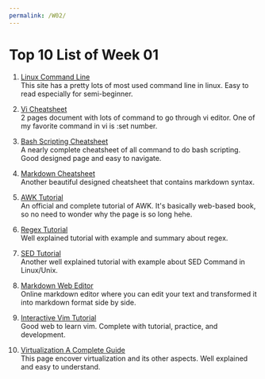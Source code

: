 ```yaml
---
permalink: /W02/
---
```


# Top 10 List of Week 01

1. [Linux Command Line](https://cheatography.com/davechild/cheat-sheets/linux-command-line/)<br>
This site has a pretty lots of most used command line in linux. Easy to read especially for semi-beginner.

2. [Vi Cheatsheet](http://www.atmos.albany.edu/daes/atmclasses/atm350/vi_cheat_sheet.pdf)<br>
2 pages document with lots of command to go through vi editor. One of my favorite command in vi is :set number.

3. [Bash Scripting Cheatsheet](https://devhints.io/bash)<br>
A nearly complete cheatsheet of all command to do bash scripting. Good designed page and easy to navigate.

4. [Markdown Cheatsheet](https://guides.github.com/pdfs/markdown-cheatsheet-online.pdf)<br>
Another beautiful designed cheatsheet that contains markdown syntax.

5. [AWK Tutorial](https://www.gnu.org/software/gawk/manual/gawk.html)<br>
An official and complete tutorial of AWK. It's basically web-based book, so no need to wonder why the page is so long hehe.

6. [Regex Tutorial](https://medium.com/factory-mind/regex-tutorial-a-simple-cheatsheet-by-examples-649dc1c3f285)<br>
Well explained tutorial with example and summary about regex. 

7. [SED Tutorial](https://www.geeksforgeeks.org/sed-command-in-linux-unix-with-examples/)<br>
Another well explained tutorial with example about SED Command in Linux/Unix.

8. [Markdown Web Editor](https://stackedit.io/app#)<br>
Online markdown editor where you can edit your text and transformed it into markdown format side by side.

9. [Interactive Vim Tutorial](https://www.openvim.com/)<br>
Good web to learn vim. Complete with tutorial, practice, and development.

10. [Virtualization A Complete Guide](https://www.ibm.com/cloud/learn/virtualization-a-complete-guide)<br>
This page encover virtualization and its other aspects. Well explained and easy to understand.
